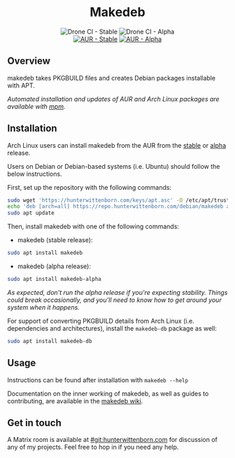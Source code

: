 <h1 align="center">Makedeb</h1>
<div align="center">
<img alt="Drone CI - Stable" src="https://img.shields.io/drone/build/hwittenborn/makedeb/stable?label=stable&server=https%3A%2F%2Fdrone.hunterwittenborn.com">
<img alt="Drone CI - Alpha" src="https://img.shields.io/drone/build/hwittenborn/makedeb/alpha?label=alpha&server=https%3A%2F%2Fdrone.hunterwittenborn.com">
</div>
<div align="center">
<a href="https://aur.archlinux.org/packages/makedeb/"><img alt="AUR - Stable" src="https://img.shields.io/badge/AUR-stable-informational"></a>
<a href="https://aur.archlinux.org/packages/makedeb-alpha/"><img alt="AUR - Alpha" src="https://img.shields.io/badge/AUR-alpha-informational"></a>
</div>


## Overview ##
makedeb takes PKGBUILD files and creates Debian packages installable with APT.

*Automated installation and updates of AUR and Arch Linux packages are available with [mpm](https://github.com/hwittenborn/mpm).*

## Installation ##
Arch Linux users can install makedeb from the AUR from the [stable](https://aur.archlinux.org/packages/makedeb/) or [alpha](https://aur.archlinux.org/packages/makedeb-alpha/) release.

Users on Debian or Debian-based systems (i.e. Ubuntu) should follow the below instructions.

First, set up the repository with the following commands:
```sh
sudo wget 'https://hunterwittenborn.com/keys/apt.asc' -O /etc/apt/trusted.gpg.d/hwittenborn.asc
echo 'deb [arch=all] https://repo.hunterwittenborn.com/debian/makedeb any main' | sudo tee /etc/apt/sources.list.d/makedeb.list
sudo apt update
```
Then, install makedeb with one of the following commands:
- makedeb (stable release):
```sh
sudo apt install makedeb
```
- makedeb (alpha release):
```sh
sudo apt install makedeb-alpha
```

*As expected, don't run the alpha release if you're expecting stability. Things could break occasionally, and you'll need to know how to get around your system when it happens.*

For support of converting PKGBUILD details from Arch Linux (i.e. dependencies and architectures), install the `makedeb-db` package as well:
```sh
sudo apt install makedeb-db
```


## Usage ##
Instructions can be found after installation with `makedeb --help`

Documentation on the inner working of makedeb, as well as guides to contributing, are available in the [makedeb wiki](https://github.com/hwittenborn/makedeb/wiki).

## Get in touch ##
A Matrix room is available at [#git:hunterwittenborn.com](https://matrix.to/#/#git:hunterwittenborn.com) for discussion of any of my projects. Feel free to hop in if you need any help.
